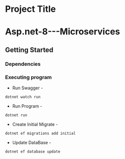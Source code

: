 # Project Title

# Asp.net-8---Microservices

## Getting Started

### Dependencies

### Executing program

* Run Swagger - 
```
dotnet watch run
```

* Run Program - 
```
dotnet run
```

* Create Initial Migrate - 
```
dotnet ef migrations add initial
```

* Update DataBase - 
```
dotnet ef database update
```
